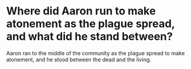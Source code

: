 # Where did Aaron run to make atonement as the plague spread, and what did he stand between?

Aaron ran to the middle of the community as the plague spread to make atonement, and he stood between the dead and the living.
